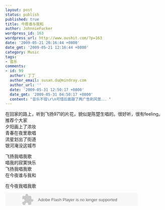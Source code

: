 ```yaml
---
layout: post
status: publish
published: true
title: 今夜谁与我和
author: JohnnieFucker
wordpress_id: 163
wordpress_url: http://www.oushit.com/?p=163
date: '2009-05-21 20:16:44 +0800'
date_gmt: '2009-05-21 12:16:44 +0800'
category: Music
tags:
- 音乐
comments:
- id: 99
  author: 丁丁
  author_email: susan.du@mindray.com
  author_url: ''
  date: '2009-05-31 12:50:17 +0800'
  date_gmt: '2009-05-31 04:50:17 +0800'
  content: "音乐不错\r\n可惜后面跟了两广告刹风景．．．"
---
```

<p>在回家的路上，听到飞扬971的片花，貌似是陈楚生唱的。很好听，很有feeling。推荐个大家<br />
夕阳画上了浓妆<br />
青春在夜里歌唱<br />
流星划出了街道<br />
银河淹没这城市</p>
<p>飞扬我唱我歌<br />
唱我的寂寞快乐<br />
飞扬我唱我歌<br />
在今夜谁与我和</p>
<p>在今夜我唱我歌</p>
<p><object width="420" height="40"><param name="movie" value="http://www.tudou.com/v/HVVN5vvURUc"></param><param name="allowFullScreen" value="true"></param><param name="allowscriptaccess" value="always"></param><param name="wmode" value="opaque"></param><embed src="http://www.tudou.com/v/HVVN5vvURUc" type="application/x-shockwave-flash" allowscriptaccess="always" allowfullscreen="true" wmode="opaque" width="420" height="40"></embed></object></p>
